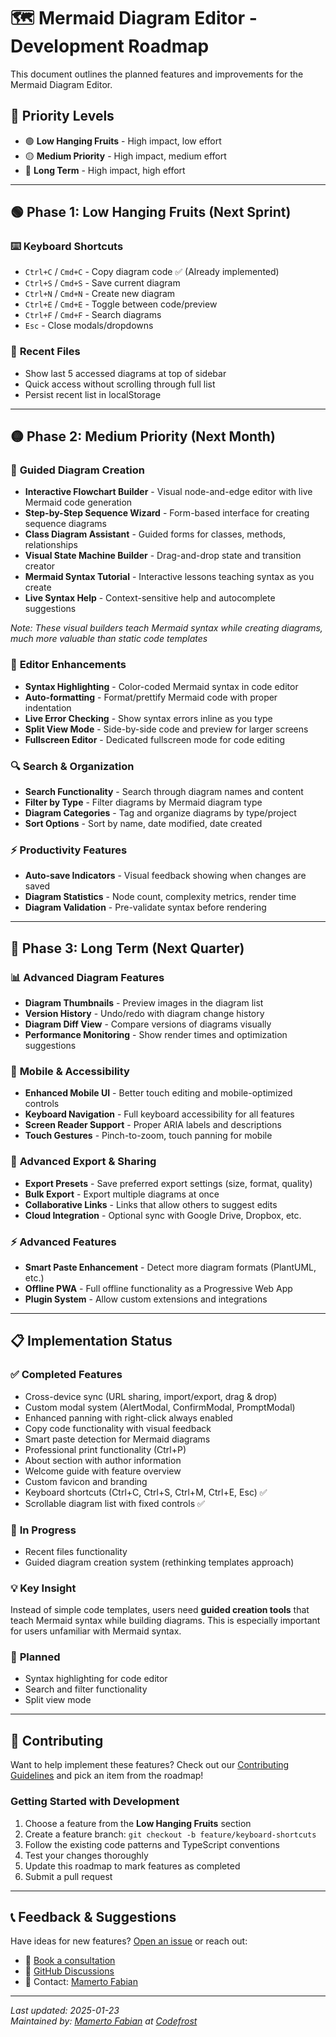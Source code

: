 # 🗺️ Mermaid Diagram Editor - Development Roadmap

This document outlines the planned features and improvements for the Mermaid Diagram Editor.

## 🎯 **Priority Levels**

- 🟢 **Low Hanging Fruits** - High impact, low effort
- 🟡 **Medium Priority** - High impact, medium effort  
- 🔴 **Long Term** - High impact, high effort

---

## 🟢 **Phase 1: Low Hanging Fruits (Next Sprint)**

### ⌨️ **Keyboard Shortcuts**
- `Ctrl+C` / `Cmd+C` - Copy diagram code ✅ (Already implemented)
- `Ctrl+S` / `Cmd+S` - Save current diagram
- `Ctrl+N` / `Cmd+N` - Create new diagram
- `Ctrl+E` / `Cmd+E` - Toggle between code/preview
- `Ctrl+F` / `Cmd+F` - Search diagrams
- `Esc` - Close modals/dropdowns


### 📂 **Recent Files**
- Show last 5 accessed diagrams at top of sidebar
- Quick access without scrolling through full list
- Persist recent list in localStorage

---

## 🟡 **Phase 2: Medium Priority (Next Month)**

### 🧭 **Guided Diagram Creation** 
- **Interactive Flowchart Builder** - Visual node-and-edge editor with live Mermaid code generation
- **Step-by-Step Sequence Wizard** - Form-based interface for creating sequence diagrams
- **Class Diagram Assistant** - Guided forms for classes, methods, relationships
- **Visual State Machine Builder** - Drag-and-drop state and transition creator
- **Mermaid Syntax Tutorial** - Interactive lessons teaching syntax as you create
- **Live Syntax Help** - Context-sensitive help and autocomplete suggestions

*Note: These visual builders teach Mermaid syntax while creating diagrams, much more valuable than static code templates*

### 🎨 **Editor Enhancements**
- **Syntax Highlighting** - Color-coded Mermaid syntax in code editor
- **Auto-formatting** - Format/prettify Mermaid code with proper indentation
- **Live Error Checking** - Show syntax errors inline as you type
- **Split View Mode** - Side-by-side code and preview for larger screens
- **Fullscreen Editor** - Dedicated fullscreen mode for code editing

### 🔍 **Search & Organization**
- **Search Functionality** - Search through diagram names and content
- **Filter by Type** - Filter diagrams by Mermaid diagram type
- **Diagram Categories** - Tag and organize diagrams by type/project
- **Sort Options** - Sort by name, date modified, date created

### ⚡ **Productivity Features**
- **Auto-save Indicators** - Visual feedback showing when changes are saved
- **Diagram Statistics** - Node count, complexity metrics, render time
- **Diagram Validation** - Pre-validate syntax before rendering

---

## 🔴 **Phase 3: Long Term (Next Quarter)**

### 📊 **Advanced Diagram Features**
- **Diagram Thumbnails** - Preview images in the diagram list
- **Version History** - Undo/redo with diagram change history  
- **Diagram Diff View** - Compare versions of diagrams visually
- **Performance Monitoring** - Show render times and optimization suggestions

### 📱 **Mobile & Accessibility**
- **Enhanced Mobile UI** - Better touch editing and mobile-optimized controls
- **Keyboard Navigation** - Full keyboard accessibility for all features
- **Screen Reader Support** - Proper ARIA labels and descriptions
- **Touch Gestures** - Pinch-to-zoom, touch panning for mobile

### 🔧 **Advanced Export & Sharing**
- **Export Presets** - Save preferred export settings (size, format, quality)
- **Bulk Export** - Export multiple diagrams at once
- **Collaborative Links** - Links that allow others to suggest edits
- **Cloud Integration** - Optional sync with Google Drive, Dropbox, etc.

### ⚡ **Advanced Features**
- **Smart Paste Enhancement** - Detect more diagram formats (PlantUML, etc.)
- **Offline PWA** - Full offline functionality as a Progressive Web App
- **Plugin System** - Allow custom extensions and integrations

---

## 📋 **Implementation Status**

### ✅ **Completed Features**
- Cross-device sync (URL sharing, import/export, drag & drop)
- Custom modal system (AlertModal, ConfirmModal, PromptModal)
- Enhanced panning with right-click always enabled
- Copy code functionality with visual feedback
- Smart paste detection for Mermaid diagrams
- Professional print functionality (Ctrl+P)
- About section with author information
- Welcome guide with feature overview
- Custom favicon and branding
- Keyboard shortcuts (Ctrl+C, Ctrl+S, Ctrl+M, Ctrl+E, Esc) ✅
- Scrollable diagram list with fixed controls ✅

### 🚧 **In Progress**
- Recent files functionality
- Guided diagram creation system (rethinking templates approach)

### 💡 **Key Insight**
Instead of simple code templates, users need **guided creation tools** that teach Mermaid syntax while building diagrams. This is especially important for users unfamiliar with Mermaid syntax.

### 📝 **Planned**
- Syntax highlighting for code editor
- Search and filter functionality
- Split view mode

---

## 🤝 **Contributing**

Want to help implement these features? Check out our [Contributing Guidelines](README.md#contributing) and pick an item from the roadmap!

### **Getting Started with Development**
1. Choose a feature from the **Low Hanging Fruits** section
2. Create a feature branch: `git checkout -b feature/keyboard-shortcuts`
3. Follow the existing code patterns and TypeScript conventions
4. Test your changes thoroughly
5. Update this roadmap to mark features as completed
6. Submit a pull request

---

## 📞 **Feedback & Suggestions**

Have ideas for new features? [Open an issue](https://github.com/mamertofabian/mermaid-diagram-editor/issues) or reach out:

- 📅 [Book a consultation](https://calendly.com/mamerto/30min)
- 🐙 [GitHub Discussions](https://github.com/mamertofabian/mermaid-diagram-editor/discussions)
- 📧 Contact: [Mamerto Fabian](https://mamerto.codefrost.dev)

---

*Last updated: 2025-01-23*  
*Maintained by: [Mamerto Fabian](https://mamerto.codefrost.dev) at [Codefrost](https://codefrost.dev)*